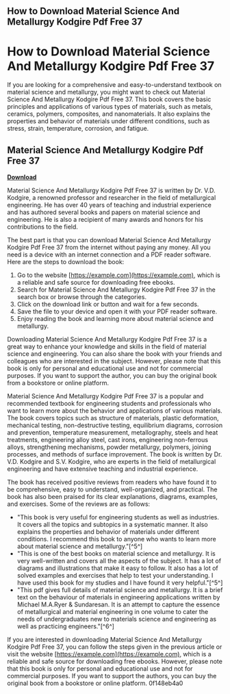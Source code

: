 ## How to Download Material Science And Metallurgy Kodgire Pdf Free 37

  
# How to Download Material Science And Metallurgy Kodgire Pdf Free 37
 
If you are looking for a comprehensive and easy-to-understand textbook on material science and metallurgy, you might want to check out Material Science And Metallurgy Kodgire Pdf Free 37. This book covers the basic principles and applications of various types of materials, such as metals, ceramics, polymers, composites, and nanomaterials. It also explains the properties and behavior of materials under different conditions, such as stress, strain, temperature, corrosion, and fatigue.
 
## Material Science And Metallurgy Kodgire Pdf Free 37


[**Download**](https://www.google.com/url?q=https%3A%2F%2Furloso.com%2F2tKDQR&sa=D&sntz=1&usg=AOvVaw3NxUBSxmLtTWgq5jbz73-o)

 
Material Science And Metallurgy Kodgire Pdf Free 37 is written by Dr. V.D. Kodgire, a renowned professor and researcher in the field of metallurgical engineering. He has over 40 years of teaching and industrial experience and has authored several books and papers on material science and engineering. He is also a recipient of many awards and honors for his contributions to the field.
 
The best part is that you can download Material Science And Metallurgy Kodgire Pdf Free 37 from the internet without paying any money. All you need is a device with an internet connection and a PDF reader software. Here are the steps to download the book:
 
1. Go to the website [https://example.com](https://example.com), which is a reliable and safe source for downloading free ebooks.
2. Search for Material Science And Metallurgy Kodgire Pdf Free 37 in the search box or browse through the categories.
3. Click on the download link or button and wait for a few seconds.
4. Save the file to your device and open it with your PDF reader software.
5. Enjoy reading the book and learning more about material science and metallurgy.

Downloading Material Science And Metallurgy Kodgire Pdf Free 37 is a great way to enhance your knowledge and skills in the field of material science and engineering. You can also share the book with your friends and colleagues who are interested in the subject. However, please note that this book is only for personal and educational use and not for commercial purposes. If you want to support the author, you can buy the original book from a bookstore or online platform.

Material Science And Metallurgy Kodgire Pdf Free 37 is a popular and recommended textbook for engineering students and professionals who want to learn more about the behavior and applications of various materials. The book covers topics such as structure of materials, plastic deformation, mechanical testing, non-destructive testing, equilibrium diagrams, corrosion and prevention, temperature measurement, metallography, steels and heat treatments, engineering alloy steel, cast irons, engineering non-ferrous alloys, strengthening mechanisms, powder metallurgy, polymers, joining processes, and methods of surface improvement. The book is written by Dr. V.D. Kodgire and S.V. Kodgire, who are experts in the field of metallurgical engineering and have extensive teaching and industrial experience.
 
The book has received positive reviews from readers who have found it to be comprehensive, easy to understand, well-organized, and practical. The book has also been praised for its clear explanations, diagrams, examples, and exercises. Some of the reviews are as follows:

- "This book is very useful for engineering students as well as industries. It covers all the topics and subtopics in a systematic manner. It also explains the properties and behavior of materials under different conditions. I recommend this book to anyone who wants to learn more about material science and metallurgy."[^5^]
- "This is one of the best books on material science and metallurgy. It is very well-written and covers all the aspects of the subject. It has a lot of diagrams and illustrations that make it easy to follow. It also has a lot of solved examples and exercises that help to test your understanding. I have used this book for my studies and I have found it very helpful."[^5^]
- "This pdf gives full details of material science and metallurgy. It is a brief text on the behaviour of materials in engineering applications written by Michael M.A.Ryer & Sundaresan. It is an attempt to capture the essence of metallurgical and material engineering in one volume to cater the needs of undergraduates new to materials science and engineering as well as practicing engineers."[^6^]

If you are interested in downloading Material Science And Metallurgy Kodgire Pdf Free 37, you can follow the steps given in the previous article or visit the website [https://example.com](https://example.com), which is a reliable and safe source for downloading free ebooks. However, please note that this book is only for personal and educational use and not for commercial purposes. If you want to support the authors, you can buy the original book from a bookstore or online platform.
 0f148eb4a0
